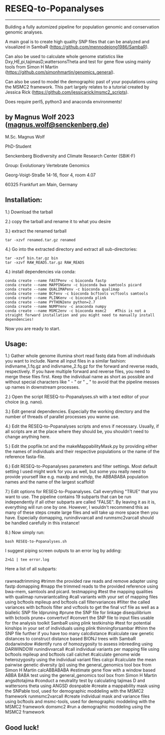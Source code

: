 #  RESEQ-to-Popanalyses
-------------------------------

Building a fully automized pipeline for population genomic and conservation genomic analyses.

A main goal is to create high quality SNP files that can be analyzed and visualized in SambaR (https://github.com/mennodejong1986/SambaR).

Can also be used to calculate whole genome statistics like Dxy,HE,pi,tajimasD,wattersonsTheta and test for gene flow using mainly tools
from Simon H Martin (https://github.com/simonhmartin/genomics_general).

Can also be used to model the demographic past of your populations using the MSMC2 framework. This part largely relates to a tutorial
created by Jessica Rick (https://github.com/jessicarick/msmc2_scripts).

Does require perl5, python3 and anaconda environments!

by Magnus Wolf 2023 (magnus.wolf@senckenberg.de)
-------------------------------
M.Sc. Magnus Wolf

PhD-Student

Senckenberg Biodiversity and Climate Research Center (SBiK-F)

Group: Evolutionary Vertebrate Genomics

Georg-Voigt-Straße 14-16, floor 4, room 4.07

60325 Frankfurt am Main, Germany

Installation:
-------------------------------
1.) Download the tarball

2.) copy the tarball and rename it to what you desire

3.) extract the renamed tarball

    tar -xzvf renamed.tar.gz renamed
    
4.) Go into the extracted directory and extract all sub-directories:

    tar -xzvf bin.tar.gz bin
    tar -xzvf RAW_READS.tar.gz RAW_READS

4.) install dependencies via conda:

    conda create --name FASTPenv -c bioconda fastp
    conda create --name MAPPINGenv -c bioconda bwa samtools picard
    conda create --name QUALIMAPenv -c bioconda qualimap
    conda create --name BCFenv -c bioconda bcftools vcftools samtools
    conda create --name PLINKenv -c bioconda plink
    conda create --name PYTHON2env python=2.7
    conda create --name NUMPYenv -c anaconda numpy
    conda create --name MSMC2env -c bioconda msmc2    #This is not a straight forward installation and you might need to manually install dependencies!

Now you are ready to start.

Usage:
-------------------------------
1.) Gather whole genome illumina short read fastq data from all individuals you want to include. Name all input files in a similar
fashion: indivname_1.fq.gz and indivname_2.fq.gz for the forward and reverse reads, respectively. If you have multiple forward
and reverse files, you need to merge these files first. Keep the individual name as short as possible and without special 
characters like " - " or " _ " to avoid that the pipeline messes up names in downstream processes. 

2.) Open the script RESEQ-to-Popanalyses.sh with a text editor of your choice (e.g. nano).

3.) Edit general dependencies. Especially the working directory and the number of threads of parallel processes you wanne use.

4.) Edit the RESEQ-to-Popanalyses scripts and envs if necessary. Usually, if all scripts are at the place where they should be, you shouldn't need to change anything here. 

5.) Edit the popfile.txt and the makeMappabilityMask.py by providing either the names of individuals and their respective populations or the name of the reference fasta-file.

6.) Edit RESEQ-to-Popanalyses parameters and filter settings. Most default setting I used might work for you as well, but some you really need to provide yourself like e.g. maxdp and mindp, the ABBABABA population names and the name of the largest scaffold!

7.) Edit options for RESEQ-to-Popanalyses. Call everything "TRUE" that you want to use. The pipeline 
contains 19 subparts that can be run independently if all other subparts are called "FALSE". By
leaving it as it is, everything will run one by one. However, I wouldn't recommend this as many of these 
steps create large files and will take up more space then you have. Especially domapping, runindivvarcall
and runmsmc2varcall should be handled carefully in this instance!

8.) Now simply run:
    
    bash RESEQ-to-Popanalyses.sh

I suggest piping screen outputs to an error log by adding: 

    2>&1 | tee error.log
 

Here a list of all subparts:
###

rawreadtrimming                   #trimm the provided raw reads and remove adapter using fastp
domapping                         #mapp the trimmed reads to the provided reference using bwa-mem, samtools and picard.
testmapping                       #test the mapping qualities with qualimap
runvariantcalling                 #call variants with your set of mapping files using bcftools mpileup and bcftools call
filtervariances                   #filter the called variances with bcftools filter and vcftools to get the final vcf file as well as a biallelic SNP file
ldpruning                         #prune the SNP file for linkage disequilibrium with bctools prune+
convertvcf                        #convert the SNP file to input files usable for the analysis toolkit SambaR using plink
testkinship                       #test for potential kinships in your set of individuals using plink
thinningforsambar                 #thinn the SNP file further if you have too many
calcdistance                      #calculate raw genetic distances to construct distance based BIONJ trees with SambaR
dodarwindow                       #identify runs of homozygosity to assess inbreeding using DARWINDOW
runindivvarcall                   #call individual variants per mapping file using bcftools mpileup and bcftools call
calchet                           #calculate genome wide heterozygosity using the individual variant files
calcpi                            #calculate the mean pairwise genetic diversity (pi) using the general_genomics tool box from Simon H Martin
calcABBABABA                      #estimate gene flow with a window based ABBA BABA test using the general_genomics tool box from Simon H Martin
angsdtotajima                     #conduct a neutrality test by calculating tajimas D and wattersons theta using ANGSD
dosnpable                         #create a mappability mask using the SNPable tool, used for demographic moddeling with the MSMC2 framework
runmsmc2varcall                   #create individual mask and variance files using bcftools and msmc-tools, used for demographic moddeling with the MSMC2 framework
domsmc2                           #run a demographic moddeling using the MSMC2 framework

###


Good luck!
-------------------------------
